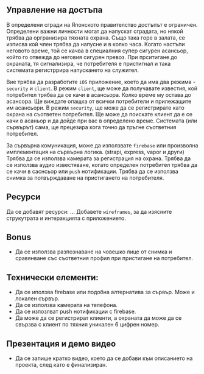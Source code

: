 
## Управление на достъпа
    
В определени сгради на Японското правителство достъпът е ограничен. Определени важни личности могат да напускат сградата, но някой трябва да оргранизира тяхната охрана. Също така горе в залата, се изписва кой член трябва да напусне и в колко часа. Когато настъпи неговото време, той се качва в специалния супер сигурен асансьор, който го отвежда до неговия сигурен превоз. При прситигане до охраната, тя сигнализира, че потребителя е пристигнал и така системата регистррира напускането на служител.

Вие трябва да разработите `iOS` приложение, което да има два режима - `security` и `client`. В режим `client`, ще може да получавате известия, кой потребител трябва да се качи в асансьора. Колко време му остава до асансора. Ще виждате опащка от всички потребители и прилежащите им асансьори.
В режим `security`, ще може да се регистрирате като охрана на съответен потребител. Ще може да поискате клиент да е се качи в асаньор и да дойде при вас в определено време.
Системата (или сървърът) сама, ще прецезира кога точно да тръгне съответния потребител.

За сървърна комуникация, може да използвате `firebase` или произволна имплементация на сървърна логика. (strapi, express, vapor и други)
Трябва да се използва камерата за регистрация на охрана. Трябва да се използва аудио известяване, когато определен потребител трябва да се качи в саснсьор или `push` нотификации. Трябва да се използва снимка за потвърждаване на пристигането на потребителя.

## Ресурси

Да се добавят ресурси: ... 
Добавете `wireframes`, за да изясните струкутрата и интеракцията с приложението.

## Bonus

* Да се използва разпознаване на човешко лице от снимка и сравянване със съответния профил при пристигане на потребител.

## Технически елементи:

* Да се иползва firebase или подобна алтернатива за сървър. Може и локален сървър.
* Да се използва камерата на телефона.
* Да се изпозлват push нотификации с firebase.
* Да може да се регистрират клиенти, а охраната да може да се свързва с клиент по тяхния уникален 6 цифрен номер.

## Презентация и демо видео

* Да се запише кратко видео, което да се добави към описанието на проекта, след като е финализиран.
